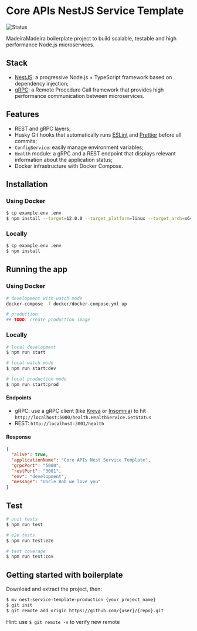 # Core APIs NestJS Service Template

<p align="left">  
<img src="https://img.shields.io/badge/status-finished-green" alt="Status">    
</p> 

MadeiraMadeira boilerplate project to build scalable, testable and high performance Node.js microservices. 
 
## Stack

- [NestJS](https://github.com/nestjs/nest): a progressive Node.js + TypeScript framework based on dependency injection;
- [gRPC](https://grpc.io): a Remote Procedure Call framework that provides high performance communication between microservices.

## Features
- REST and gRPC layers; 
- Husky Git hooks that automatically runs [ESLint](https://eslint.org) and [Prettier](https://prettier.io) before all commits;
- `ConfigService`: easily manage environment variables;
- `Health` module: a gRPC and a REST endpoint that displays relevant information about the application status;
- Docker infrastructure with Docker Compose.

## Installation
  ### Using Docker
  ```bash
  $ cp example.env .env
  $ npm install --target=12.0.0 --target_platform=linux --target_arch=x64 --target_libc=musl
  ```
  ### Locally
  ```bash
  $ cp example.env .env
  $ npm install
  ```


## Running the app
### Using Docker
```bash
# development with watch mode
docker-compose -f docker/docker-compose.yml up

# production
## TODO: create production image
```

### Locally
```bash
# local development
$ npm run start

# local watch mode
$ npm run start:dev

# local production mode
$ npm run start:prod
```

#### Endpoints
* gRPC: use a gRPC client (like [Kreya](https://kreya.app) or [Insomnia](https://insomnia.rest)) to hit 
`http://localhost:5000/health.HealthService.GetStatus`
* REST: `http://localhost:3001/health`

#### Response
```json
{
  "alive": true,
  "applicationName": "Core APIs Nest Service Template",
  "grpcPort": "5000",
  "restPort": "3001",
  "env": "development",
  "message": "Uncle Bob we love you"
}
```

## Test

```bash
# unit tests
$ npm run test

# e2e tests
$ npm run test:e2e

# test coverage
$ npm run test:cov
``` 

## Getting started with boilerplate

Download and extract the project, then:
```bash
$ mv nest-service-template-production {your_project_name}
$ git init
$ git remote add origin https://github.com/{user}/{repo}.git
```

Hint: use `$ git remote -v` to verify new remote